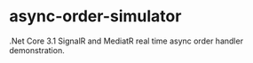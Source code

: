 # async-order-simulator
.Net Core  3.1 SignalR and MediatR real time async order handler demonstration.
